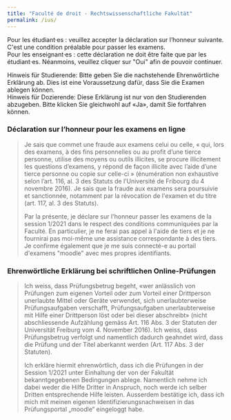 ```yaml
---
title: "Faculté de droit - Rechtswissenschaftliche Fakultät"
permalink: /ius/
---
```


Pour les étudiant·es : veuillez accepter la déclaration sur l’honneur suivante. C'est une condition préalable pour passer les examens.  
Pour les enseignant·es : cette déclaration ne doit être faite que par les étudiant·es. Néanmoins, veuillez cliquer sur "Oui" afin de pouvoir continuer.  
  
Hinweis für Studierende: Bitte geben Sie die nachstehende Ehrenwörtliche Erklärung ab. Dies ist eine Voraussetzung dafür, dass Sie die Examen ablegen können.  
Hinweis für Dozierende: Diese Erklärung ist nur von den Studierenden abzugeben. Bitte klicken Sie gleichwohl auf «Ja», damit Sie fortfahren können.

### Déclaration sur l’honneur pour les examens en ligne
> Je sais que commet une fraude aux examens celui ou celle, « qui, lors des examens, à des fins personnelles ou au profit d’une tierce personne, utilise des moyens ou outils illicites, se procure illicitement les questions d’examens, y répond de façon illicite avec l’aide d’une tierce personne ou copie sur celle-ci » (énumération non exhaustive selon l’art. 116, al. 3 des Statuts de l’Université de Fribourg du 4 novembre 2016). Je sais que la fraude aux examens sera poursuivie et sanctionnée, notamment par la révocation de l'examen et du titre (art. 117, al. 3 des Statuts).
>  
> Par la présente, je déclare sur l'honneur passer les examens de la session 1/2021 dans le respect des conditions communiquées par la Faculté. En particulier, je ne ferai pas appel à l'aide de tiers et je ne fournirai pas moi-même une assistance correspondante à des tiers. Je confirme également que je me suis connecté-e au portail d'examens "moodle" avec mes propres identifiants.

  

### Ehrenwörtliche Erklärung bei schriftlichen Online-Prüfungen
> Ich weiss, dass Prüfungsbetrug begeht, «wer anlässlich von Prüfungen zum eigenen Vorteil oder zum Vorteil einer Drittperson unerlaubte Mittel oder Geräte verwendet, sich unerlaubterweise Prüfungsaufgaben verschafft, Prüfungsaufgaben unerlaubterweise mit Hilfe einer Drittperson löst oder bei dieser abschreibt» (nicht abschliessende Aufzählung gemäss Art. 116 Abs. 3 der Statuten der Universität Freiburg vom 4. November 2016). Ich weiss, dass Prüfungsbetrug verfolgt und namentlich dadurch geahndet wird, dass die Prüfung und der Titel aberkannt werden (Art. 117 Abs. 3 der Statuten).
>  
> Ich erkläre hiermit ehrenwörtlich, dass ich die Prüfungen in der Session 1/2021 unter Einhaltung der von der Fakultät bekanntgegebenen Bedingungen ablege. Namentlich nehme ich dabei weder die Hilfe Dritter in Anspruch, noch werde ich selber Dritten entsprechende Hilfe leisten. Ausserdem bestätige ich, dass ich mich mit meinen eigenen Identifizierungsnachweisen in das Prüfungsportal „moodle“ eingeloggt habe.

